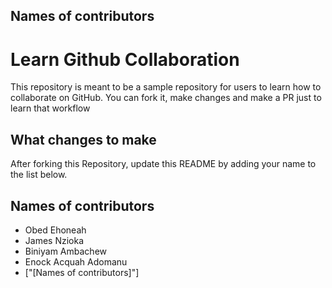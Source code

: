 ## Names of contributors

# Learn Github Collaboration
This repository is meant to be a sample repository for users to learn how to collaborate on GitHub. You can fork it, make changes and make a PR just to learn that workflow

## What changes to make
After forking this Repository, update this README by adding your name to the list below.

## Names of contributors
- Obed Ehoneah
- James Nzioka 
- Biniyam Ambachew
- Enock Acquah Adomanu 
- ["[Names of contributors]"]
 
 
 
